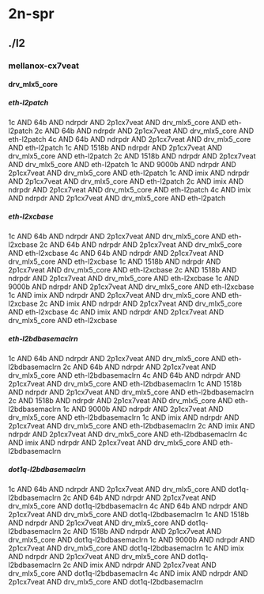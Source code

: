 # 2n-spr
## ./l2
### mellanox-cx7veat
#### drv_mlx5_core
##### eth-l2patch
1c AND 64b AND ndrpdr AND 2p1cx7veat AND drv_mlx5_core AND eth-l2patch
2c AND 64b AND ndrpdr AND 2p1cx7veat AND drv_mlx5_core AND eth-l2patch
4c AND 64b AND ndrpdr AND 2p1cx7veat AND drv_mlx5_core AND eth-l2patch
1c AND 1518b AND ndrpdr AND 2p1cx7veat AND drv_mlx5_core AND eth-l2patch
2c AND 1518b AND ndrpdr AND 2p1cx7veat AND drv_mlx5_core AND eth-l2patch
1c AND 9000b AND ndrpdr AND 2p1cx7veat AND drv_mlx5_core AND eth-l2patch
1c AND imix AND ndrpdr AND 2p1cx7veat AND drv_mlx5_core AND eth-l2patch
2c AND imix AND ndrpdr AND 2p1cx7veat AND drv_mlx5_core AND eth-l2patch
4c AND imix AND ndrpdr AND 2p1cx7veat AND drv_mlx5_core AND eth-l2patch
##### eth-l2xcbase
1c AND 64b AND ndrpdr AND 2p1cx7veat AND drv_mlx5_core AND eth-l2xcbase
2c AND 64b AND ndrpdr AND 2p1cx7veat AND drv_mlx5_core AND eth-l2xcbase
4c AND 64b AND ndrpdr AND 2p1cx7veat AND drv_mlx5_core AND eth-l2xcbase
1c AND 1518b AND ndrpdr AND 2p1cx7veat AND drv_mlx5_core AND eth-l2xcbase
2c AND 1518b AND ndrpdr AND 2p1cx7veat AND drv_mlx5_core AND eth-l2xcbase
1c AND 9000b AND ndrpdr AND 2p1cx7veat AND drv_mlx5_core AND eth-l2xcbase
1c AND imix AND ndrpdr AND 2p1cx7veat AND drv_mlx5_core AND eth-l2xcbase
2c AND imix AND ndrpdr AND 2p1cx7veat AND drv_mlx5_core AND eth-l2xcbase
4c AND imix AND ndrpdr AND 2p1cx7veat AND drv_mlx5_core AND eth-l2xcbase
##### eth-l2bdbasemaclrn
1c AND 64b AND ndrpdr AND 2p1cx7veat AND drv_mlx5_core AND eth-l2bdbasemaclrn
2c AND 64b AND ndrpdr AND 2p1cx7veat AND drv_mlx5_core AND eth-l2bdbasemaclrn
4c AND 64b AND ndrpdr AND 2p1cx7veat AND drv_mlx5_core AND eth-l2bdbasemaclrn
1c AND 1518b AND ndrpdr AND 2p1cx7veat AND drv_mlx5_core AND eth-l2bdbasemaclrn
2c AND 1518b AND ndrpdr AND 2p1cx7veat AND drv_mlx5_core AND eth-l2bdbasemaclrn
1c AND 9000b AND ndrpdr AND 2p1cx7veat AND drv_mlx5_core AND eth-l2bdbasemaclrn
1c AND imix AND ndrpdr AND 2p1cx7veat AND drv_mlx5_core AND eth-l2bdbasemaclrn
2c AND imix AND ndrpdr AND 2p1cx7veat AND drv_mlx5_core AND eth-l2bdbasemaclrn
4c AND imix AND ndrpdr AND 2p1cx7veat AND drv_mlx5_core AND eth-l2bdbasemaclrn
##### dot1q-l2bdbasemaclrn
1c AND 64b AND ndrpdr AND 2p1cx7veat AND drv_mlx5_core AND dot1q-l2bdbasemaclrn
2c AND 64b AND ndrpdr AND 2p1cx7veat AND drv_mlx5_core AND dot1q-l2bdbasemaclrn
4c AND 64b AND ndrpdr AND 2p1cx7veat AND drv_mlx5_core AND dot1q-l2bdbasemaclrn
1c AND 1518b AND ndrpdr AND 2p1cx7veat AND drv_mlx5_core AND dot1q-l2bdbasemaclrn
2c AND 1518b AND ndrpdr AND 2p1cx7veat AND drv_mlx5_core AND dot1q-l2bdbasemaclrn
1c AND 9000b AND ndrpdr AND 2p1cx7veat AND drv_mlx5_core AND dot1q-l2bdbasemaclrn
1c AND imix AND ndrpdr AND 2p1cx7veat AND drv_mlx5_core AND dot1q-l2bdbasemaclrn
2c AND imix AND ndrpdr AND 2p1cx7veat AND drv_mlx5_core AND dot1q-l2bdbasemaclrn
4c AND imix AND ndrpdr AND 2p1cx7veat AND drv_mlx5_core AND dot1q-l2bdbasemaclrn